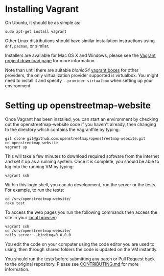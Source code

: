 # Installing Vagrant

On Ubuntu, it should be as simple as:

```
sudo apt-get install vagrant
```

Other Linux distributions should have similar installation instructions using `dnf`, `pacman`, or similar.

Installers are available for Mac OS X and Windows, please see the [Vagrant project download page](https://www.vagrantup.com/downloads.html) for more information.

Note than until there are suitable _bionic64_ [vagrant boxes](https://atlas.hashicorp.com/boxes/search?utf8=%E2%9C%93&sort=&provider=&q=xenial64) for other providers,
the only virtualization provider supported is virtualbox. You might need to install it and specify `--provider virtualbox` when setting up your environment.

# Setting up openstreetmap-website

Once Vagrant has been installed, you can start an environment by checking out the openstreetmap-website code if you haven't already, then changing to the directory which contains the Vagrantfile by typing:

```
git clone git@github.com:openstreetmap/openstreetmap-website.git
cd openstreetmap-website
vagrant up
```

This will take a few minutes to download required software from the internet and set it up as a running system. Once it is complete, you should be able to log into the running VM by typing:

```
vagrant ssh
```

Within this login shell, you can do development, run the server or the tests. For example, to run the tests:

```
cd /srv/openstreetmap-website/
rake test
```

To access the web pages you run the following commands then access the site in your [local browser](http://localhost:3000):

```
vagrant ssh
cd /srv/openstreetmap-website/
rails server --binding=0.0.0.0
```

You edit the code on your computer using the code editor you are used to using, then through shared folders the code is updated on the VM instantly.

You should run the tests before submitting any patch or Pull Request back to the original repository. Please see [CONTRIBUTING.md](CONTRIBUTING.md) for more information.

